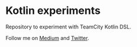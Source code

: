 # Kotlin experiments
Repository to experiment with TeamCity Kotlin DSL.
   
Follow me on [Medium](https://clydedz.medium.com/) and [Twitter](https://twitter.com/clydedz).
